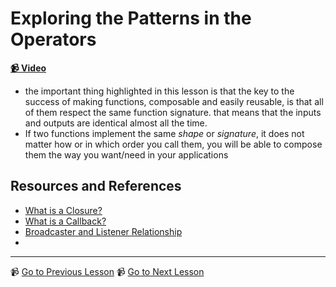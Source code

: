 # Exploring the Patterns in the Operators

**[📹 Video](https://egghead.io/lessons/egghead-exploring-the-patterns-in-the-operators)**

- the important thing highlighted in this lesson is that the key to the success of making functions, composable and easily reusable, is that all of them respect the same function signature. that means that the inputs and outputs are identical almost all the time.
- If two functions implement the same _shape_ or _signature_, it does not matter how or in which order you call them, you will be able to compose them the way you want/need in your applications

## Resources and References

- [What is a Closure?](https://egghead.io/lessons/egghead-what-is-a-closure-in-javascript)
- [What is a Callback?](https://egghead.io/lessons/egghead-what-is-a-callback-in-javascript)
- [Broadcaster and Listener Relationship](https://egghead.io/lessons/egghead-defining-the-broadcaster-and-listener-relationship)
-

---

📹 [Go to Previous Lesson](https://egghead.io/lessons/egghead-return-a-cancel-function-from-useeffect-to-avoid-unmounting-issues)
📹 [Go to Next Lesson](https://egghead.io/lessons/egghead-comparing-similarities-with-popular-async-libraries)
